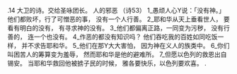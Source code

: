 .14 
大卫的诗。交给圣咏团长。 
人的邪恶 
（诗53） 
1_愚顽人心Y说：「没有神。」 
他们都败坏，行了可憎恶的事， 
没有一个人行善。 
2_耶和华从天上垂看世人， 
要看有明白的没有， 
有寻求神的没有。 
3_他们都偏离正路，一同变为污秽， 
没有行善的， 
连一个也没有。 
4_作恶的都没有知识吗？ 
他们吞吃我的百姓如同吃饭一样， 
并不求告耶和华。 
5_他们在那Y大大害怕， 
因为神在义人的族类中。 
6_你们叫困苦人的筹算变为羞辱， 
然而耶和华是他的避难所。 
7_但愿以色列的救恩出自锡安。 
当耶和华救回他被掳子民的时候， 
雅各要快乐，以色列要欢喜。 
.